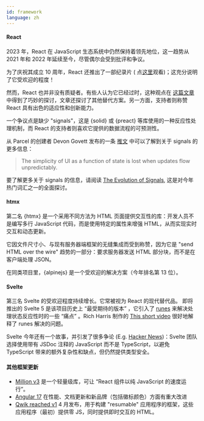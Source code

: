 ```yaml
---
id: framework
language: zh
---
```


#### React

2023 年，React 在 JavaScript 生态系统中仍然保持着领先地位，这一趋势从 2021 年和 2022 年延续至今，尽管偶尔会受到批评和争议。

为了庆祝其成立 10 周年，React 还推出了一部纪录片 ( 点[这里](https://www.youtube.com/watch?v=8pDqJVdNa44)观看)；这充分说明了它受欢迎的程度！

然而，React 也并非没有质疑者。有些人认为它已经过时，这种观点在 [这篇文章](https://joshcollinsworth.com/blog/antiquated-react) 中得到了巧妙的探讨，文章还探讨了其他替代方案。另一方面，支持者则称赞 React 具有出色的适应性和创新能力。

一个争议点是缺少 "signals"，这是 {solid} 或 {preact} 等库使用的一种反应性处理机制，而 React 的支持者则喜欢它提供的数据流程的可预测性。

从 Parcel 的创建者 Devon Govett 发布的一条 [推文](https://twitter.com/devongovett/status/1629540226589663233) 中可以了解到关于 signals 的更多信息：

> The simplicity of UI as a function of state is lost when updates flow unpredictably.

要了解更多关于 signals 的信息，请阅读 [The Evolution of Signals](https://dev.to/this-is-learning/the-evolution-of-signals-in-javascript-8ob), 这是对今年热门词汇之一的全面探讨。

#### htmx

第二名 {htmx} 是一个采用不同方法为 HTML 页面提供交互性的库：开发人员不是编写多行 JavaScript 代码，而是使用特定的属性来增强 HTML，从而实现实时交互和动态更新。

它因文件尺寸小、与现有服务器端框架的无缝集成而受到称赞，因为它是 "send HTML over the wire" 趋势的一部分：要求服务器发送 HTML 部分块，而不是在客户端处理 JSON。

在同类项目里，{alpinejs} 是一个受欢迎的解决方案（今年排名第 13 位）。

#### Svelte

第三名 Svelte 的受欢迎程度持续增长。它常被视为 React 的现代替代品。
即将推出的 Svelte 5 是该项目历史上 “最受期待的版本” ，它引入了 [runes](https://svelte.dev/blog/runes) 来解决处理状态反应性时的一些 “痛点” 。Rich Harris 制作的 [This short video](https://www.youtube.com/watch?v=RVnxF3j3N8U) 很好地解释了 runes 解决的问题。

Svelte 今年还有一个故事，并引发了很多争论 (E.g. [Hacker News](https://news.ycombinator.com/item?id=35892250))：Svelte 团队选择使用带有 JSDoc 注释的 JavaScript 而不是 TypeScript，以避免 TypeScript 带来的额外复杂性和缺点，但仍然提供类型安全。

#### 其他框架更新

- [Million v3](https://million.dev/blog/million-3) 是一个轻量级库，可让 “React 组件以纯 JavaScript 的速度运行”。
- [Angular 17](https://blog.angular.io/introducing-angular-v17-4d7033312e4b) 在性能、文档更新和新品牌（包括徽标颜色）方面有重大改进
- [Qwik reached v1](https://www.builder.io/blog/qwik-v1) 4 月发布，用于构建 "resumable" 应用程序的框架，这些应用程序（最初）提供零 JS，同时提供即时交互的 HTML。
